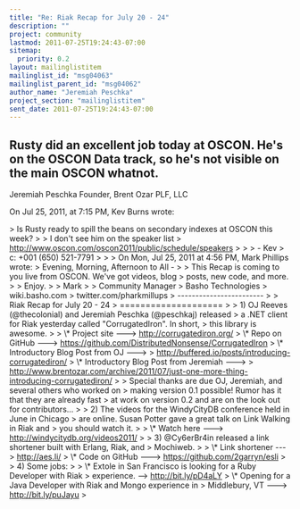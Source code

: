 ```yaml
---
title: "Re: Riak Recap for July 20 - 24"
description: ""
project: community
lastmod: 2011-07-25T19:24:43-07:00
sitemap:
  priority: 0.2
layout: mailinglistitem
mailinglist_id: "msg04063"
mailinglist_parent_id: "msg04062"
author_name: "Jeremiah Peschka"
project_section: "mailinglistitem"
sent_date: 2011-07-25T19:24:43-07:00
---
```



Rusty did an excellent job today at OSCON. He's on the OSCON Data track, so 
he's not visible on the main OSCON whatnot.
---
Jeremiah Peschka
Founder, Brent Ozar PLF, LLC

On Jul 25, 2011, at 7:15 PM, Kev Burns wrote:

&gt; Is Rusty ready to spill the beans on secondary indexes at OSCON this week?
&gt; 
&gt; I don't see him on the speaker list
&gt; http://www.oscon.com/oscon2011/public/schedule/speakers
&gt; 
&gt; 
&gt; - Kev
&gt; c: +001 (650) 521-7791
&gt; 
&gt; 
&gt; On Mon, Jul 25, 2011 at 4:56 PM, Mark Phillips  wrote:
&gt; Evening, Morning, Afternoon to All -
&gt; 
&gt; This Recap is coming to you live from OSCON. We've got videos, blog
&gt; posts, new code, and more.
&gt; 
&gt; Enjoy.
&gt; 
&gt; Mark
&gt; 
&gt; Community Manager
&gt; Basho Technologies
&gt; wiki.basho.com
&gt; twitter.com/pharkmillups
&gt; ------------------------
&gt; 
&gt; Riak Recap for July 20 - 24
&gt; ====================
&gt; 
&gt; 1) OJ Reeves (@thecolonial) and Jeremiah Peschka (@peschkaj) released
&gt; a .NET client for Riak yesterday called "CorrugatedIron". In short,
&gt; this library is awesome.
&gt; 
&gt; \\* Project site ---&gt; http://corrugatediron.org/
&gt; \\* Repo on GitHub ---&gt; https://github.com/DistributedNonsense/CorrugatedIron
&gt; \\* Introductory Blog Post from OJ ---&gt;
&gt; http://buffered.io/posts/introducing-corrugatediron/
&gt; \\* Introductory Blog Post from Jeremiah ---&gt;
&gt; http://www.brentozar.com/archive/2011/07/just-one-more-thing-introducing-corrugatediron/
&gt; 
&gt; Special thanks are due OJ, Jeremiah, and several others who worked on
&gt; making version 0.1 possible! Rumor has it that they are already fast
&gt; at work on version 0.2 and are on the look out for contributors...
&gt; 
&gt; 2) The videos for the WindyCityDB conference held in June in Chicago
&gt; are online. Susan Potter gave a great talk on Link Walking in Riak and
&gt; you should watch it.
&gt; 
&gt; \\* Watch here ---&gt; http://windycitydb.org/videos2011/
&gt; 
&gt; 3) @Cy6erBr4in released a link shortener built with Erlang, Riak, and
&gt; Mochiweb.
&gt; 
&gt; \\* Link shortener ---&gt; http://aes.li/
&gt; \\* Code on GitHub ---&gt; https://github.com/2garryn/esli
&gt; 
&gt; 4) Some jobs:
&gt; 
&gt; \\* Extole in San Francisco is looking for a Ruby Developer with Riak
&gt; experience. --&gt; http://bit.ly/pD4aLY
&gt; \\* Opening for a Java Developer with Riak and Mongo experience in
&gt; Middlebury, VT ---&gt; http://bit.ly/puJayu
&gt; 
 

